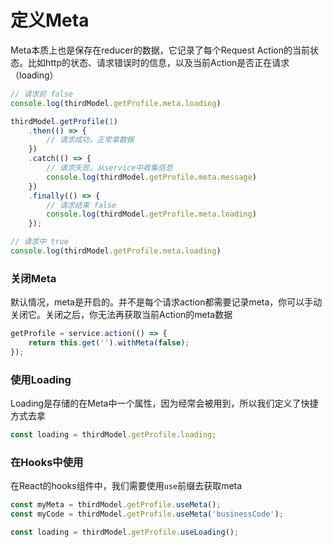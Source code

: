 
# 定义Meta
Meta本质上也是保存在reducer的数据，它记录了每个Request Action的当前状态。比如http的状态、请求错误时的信息，以及当前Action是否正在请求（loading）
```typescript
// 请求前 false
console.log(thirdModel.getProfile.meta.loading)

thirdModel.getProfile(1)
    .then(() => {
        // 请求成功，正常拿数据
    })
    .catch(() => {
        // 请求失败，从service中收集信息
        console.log(thirdModel.getProfile.meta.message)
    })
    .finally(() => {
        // 请求结束 false
        console.log(thirdModel.getProfile.meta.loading)
    });

// 请求中 true
console.log(thirdModel.getProfile.meta.loading)
```

### 关闭Meta

默认情况，meta是开启的。并不是每个请求action都需要记录meta，你可以手动关闭它。关闭之后，你无法再获取当前Action的meta数据
```typescript
getProfile = service.action(() => {
    return this.get('').withMeta(false);
});
```

### 使用Loading
Loading是存储的在Meta中一个属性，因为经常会被用到，所以我们定义了快捷方式去拿
```typescript
const loading = thirdModel.getProfile.loading;
```

### 在Hooks中使用
在React的hooks组件中，我们需要使用`use`前缀去获取meta
```typescript
const myMeta = thirdModel.getProfile.useMeta();
const myCode = thirdModel.getProfile.useMeta('businessCode');

const loading = thirdModel.getProfile.useLoading();
```
